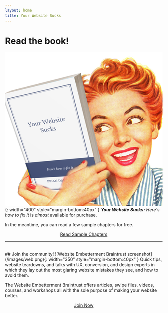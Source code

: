 ```yaml
---
layout: home
title: Your Website Sucks
---
```


# Read the book!
![Your Website Sucks book image](/images/yws-book.png){: width="400" style="margin-bottom:40px" }
_**Your Website Sucks:** Here's how to fix it_ is _almost_ available for purchase.

In the meantime, you can read a few sample chapters for free.

<center><a href="https://web.yourwebsitesucks.fyi/c/your-website-sucks-sample-chapters/" class="paper-btn" target="_blank" rel="noopener noreferrer">Read Sample Chapters</a></center>

---

<br />
## Join the community!
![Website Embetterment Braintrust screenshot](/images/web.png){: width="350" style="margin-bottom:40px" }
Quick tips, website teardowns, and talks with UX, conversion, and design experts in which they lay out the most glaring website mistakes they see, and how to avoid them.

The Website Embetterment Braintrust offers articles, swipe files, videos, courses, and workshops all with the sole purpose of making your website better.

<center><a href="https://web.yourwebsitesucks.fyi/join?invitation_token=22acc99b8bdfdc5db6af77836eba6ffd27732d50-d6ef9008-b2a6-4e1f-8166-687504682cd0" class="paper-btn" target="_blank" rel="noopener noreferrer">Join Now</a></center>
